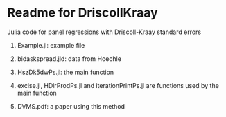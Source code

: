 Readme for DriscollKraay
========================

Julia code for panel regressions with Driscoll-Kraay standard errors

1.  Example.jl: example file

2.  bidaskspread.jld: data from Hoechle 

3.  HszDk5dwPs.jl: the main function

4.  excise.jl, HDirProdPs.jl and iterationPrintPs.jl are functions used by the main function

5.  DVMS.pdf: a paper using this method
